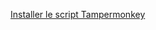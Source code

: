 <a href="[https://raw.githubusercontent.com/ozane75/cryptofills/main/rfbyozane.js]">Installer le script Tampermonkey</a>
